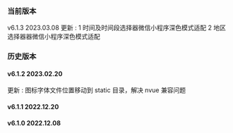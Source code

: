 ### 当前版本
v6.1.3 2023.03.08
更新 :
1 时间及时间段选择器微信小程序深色模式适配
2 地区选择器器微信小程序深色模式适配

### 历史版本
#### v6.1.2 2023.02.20
更新 :
图标字体文件位置移动到 static 目录，解决 nvue 兼容问题
#### v6.1.1 2022.12.20
#### v6.1.0 2022.12.08